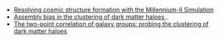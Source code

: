* [Resolving cosmic structure formation with the Millennium-II Simulation](http://adsabs.harvard.edu/abs/2009MNRAS.398.1150B)  
* [Assembly bias in the clustering of dark matter haloes ](https://academic.oup.com/mnrasl/article/377/1/L5/1209963) .
* [The two-point correlation of galaxy groups: probing the clustering of dark matter haloes](https://academic.oup.com/mnras/article/357/2/608/1372696)  
